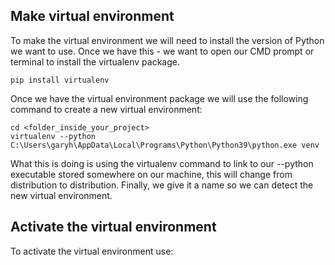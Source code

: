 ## Make virtual environment
To make the virtual environment we will need to install the version of Python we want to use. Once we have this - we want to open our CMD prompt or terminal to install the virtualenv package.

```{python}
pip install virtualenv
```

Once we have the virtual environment package we will use the following command to create a new virtual environment:

```
cd <folder_inside_your_project>
virtualenv --python C:\Users\garyh\AppData\Local\Programs\Python\Python39\python.exe venv
```

What this is doing is using the virtualenv command to link to our --python executable stored somewhere on our machine, this will change from distribution to distribution. Finally, we give it a name so we can detect the new virtual environment. 

## Activate the virtual environment

To activate the virtual environment use:

```

```

